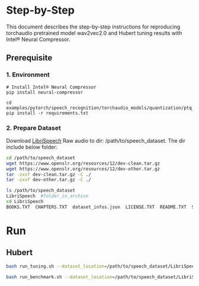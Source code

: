 Step-by-Step
============

This document describes the step-by-step instructions for reproducing torchaudio pretrained model wav2vec2.0 and Hubert tuning results with Intel® Neural Compressor.

## Prerequisite

### 1. Environment
```shell
# Install Intel® Neural Compressor
pip install neural-compressor
```
```shell
cd examples/pytorch/speech_recognition/torchaudio_models/quantization/ptq_static/fx
pip install -r requirements.txt
```

### 2. Prepare Dataset

Download [LibriSpeech](https://www.openslr.org/resources/12/) Raw audio to dir: /path/to/speech_dataset.  The dir include below folder:

```bash
cd /path/to/speech_dataset
wget https://www.openslr.org/resources/12/dev-clean.tar.gz
wget https://www.openslr.org/resources/12/dev-other.tar.gz
tar -zxvf dev-clean.tar.gz -C ./
tar -zxvf dev-other.tar.gz -C ./

ls /path/to/speech_dataset
LibriSpeech  #folder_in_archive
cd LibriSpeech
BOOKS.TXT  CHAPTERS.TXT  dataset_infos.json  LICENSE.TXT  README.TXT  SPEAKERS.TXT  test-clean  test-other
```
# Run

## Hubert

```bash
bash run_tuning.sh --dataset_location=/path/to/speech_dataset/LibriSpeech/test-clean --input_model=hubert --output_model=./saved_results
```
```bash
bash run_benchmark.sh --dataset_location=/path/to/speech_dataset/LibriSpeech/test-clean --input_model=hubert --output_model=./saved_results --mode=performance
```


